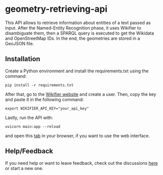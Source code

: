 # geometry-retrieving-api
This API allows to retrieve information about entities of a text passed as input. After the Named-Entity Recognition phase, it uses Wikifier to disambiguate them, then a SPARQL query is executed to get the Wikidata and OpenStreetMap IDs. In the end, the geometries are stored in a GeoJSON file.

## Installation
Create a Python environment and install the requirements.txt using the command:

```shell
pip install -r requirements.txt
```

After that, go to the [Wikifier website](https://wikifier.org/register.html) and create a user. Then, copy the key and paste it in the following command:

```shell
export WIKIFIER_API_KEY="your_api_key"
```

Lastly, run the API with:

```shell
uvicorn main:app --reload
```

and open this [tab](http://127.0.0.1:8000/docs) in your browser, if you want to use the web interface.

## Help/Feedback
If you need help or want to leave feedback, check out the discussions [here](https://github.com/AIMH-DHgroup/geometry-retrieving-api/discussions) or start a new one.
